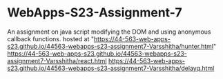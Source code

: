 # WebApps-S23-Assignment-7
An assignment on java script modifying the DOM and using anonymous callback functions.
hosted at "https://44-563-web-apps-s23.github.io/44563-webapps-s23-assignment7-Varsshitha/hunter.html"
https://44-563-web-apps-s23.github.io/44563-webapps-s23-assignment7-Varsshitha/react.html
https://44-563-web-apps-s23.github.io/44563-webapps-s23-assignment7-Varsshitha/delayq.html

